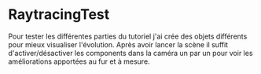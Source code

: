 # RaytracingTest
Pour tester les différentes parties du tutoriel
j'ai crée des objets différents pour mieux visualiser l'évolution.
Après avoir lancer la scène
il suffit d'activer/désactiver les components dans la caméra
un par un pour voir les améliorations apportées au fur et à mesure.
